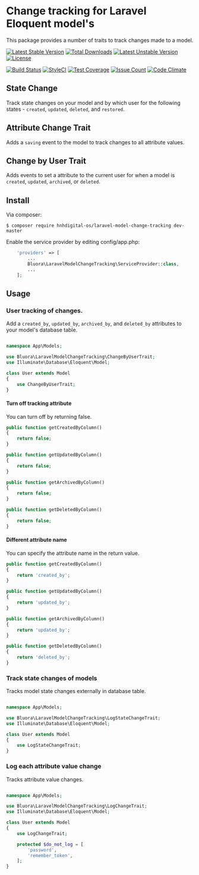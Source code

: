 # Change tracking for Laravel Eloquent model's

This package provides a number of traits to track changes made to a model.

[![Latest Stable Version](https://poser.pugx.org/hnhdigital-os/laravel-model-change-tracking/v/stable.svg)](https://packagist.org/packages/hnhdigital-os/laravel-model-change-tracking) [![Total Downloads](https://poser.pugx.org/hnhdigital-os/laravel-model-change-tracking/downloads.svg)](https://packagist.org/packages/hnhdigital-os/laravel-model-change-tracking) [![Latest Unstable Version](https://poser.pugx.org/hnhdigital-os/laravel-model-change-tracking/v/unstable.svg)](https://packagist.org/packages/hnhdigital-os/laravel-model-change-tracking) [![License](https://poser.pugx.org/hnhdigital-os/laravel-model-change-tracking/license.svg)](https://packagist.org/packages/hnhdigital-os/laravel-model-change-tracking)

[![Build Status](https://travis-ci.org/hnhdigital-os/laravel-model-change-tracking.svg?branch=master)](https://travis-ci.org/hnhdigital-os/laravel-model-change-tracking) [![StyleCI](https://styleci.io/repos/53252133/shield?branch=master)](https://styleci.io/repos/53252133) [![Test Coverage](https://codeclimate.com/github/hnhdigital-os/laravel-model-change-tracking/badges/coverage.svg)](https://codeclimate.com/github/hnhdigital-os/laravel-model-change-tracking/coverage) [![Issue Count](https://codeclimate.com/github/hnhdigital-os/laravel-model-change-tracking/badges/issue_count.svg)](https://codeclimate.com/github/hnhdigital-os/laravel-model-change-tracking) [![Code Climate](https://codeclimate.com/github/hnhdigital-os/laravel-model-change-tracking/badges/gpa.svg)](https://codeclimate.com/github/hnhdigital-os/laravel-model-change-tracking) 

## State Change
Track state changes on your model and by which user for the following states - `created`, `updated`, `deleted`, and `restored`.

## Attribute Change Trait
Adds a `saving` event to the model to track changes to all attribute values.

## Change by User Trait
Adds events to set a attribute to the current user for when a model is `created`, `updated`, `archived`, or `deleted`.

## Install

Via composer:

`$ composer require hnhdigital-os/laravel-model-change-tracking dev-master`

Enable the service provider by editing config/app.php:

```php
    'providers' => [
        ...
        Bluora\LaravelModelChangeTracking\ServiceProvider::class,
        ...
    ];
```

## Usage

### User tracking of changes.

Add a `created_by`, `updated_by`, `archived_by`, and `deleted_by` attributes to your model's database table.

```php

namespace App\Models;

use Bluora\LaravelModelChangeTracking\ChangeByUserTrait;
use Illuminate\Database\Eloquent\Model;

class User extends Model
{
    use ChangeByUserTrait;
}
```

#### Turn off tracking attribute

You can turn off by returning false.

```php
public function getCreatedByColumn()
{
    return false;
}

public function getUpdatedByColumn()
{
    return false;
}

public function getArchivedByColumn()
{
    return false;
}

public function getDeletedByColumn()
{
    return false;
}
```

#### Different attribute name

You can specify the attribute name in the return value.

```php
public function getCreatedByColumn()
{
    return 'created_by';
}

public function getUpdatedByColumn()
{
    return 'updated_by';
}

public function getArchivedByColumn()
{
    return 'updated_by';
}

public function getDeletedByColumn()
{
    return 'deleted_by';
}
```

### Track state changes of models

Tracks model state changes externally in database table.

```php

namespace App\Models;

use Bluora\LaravelModelChangeTracking\LogStateChangeTrait;
use Illuminate\Database\Eloquent\Model;

class User extends Model
{
    use LogStateChangeTrait;
}
```

### Log each attribute value change

Tracks attribute value changes.


```php

namespace App\Models;

use Bluora\LaravelModelChangeTracking\LogChangeTrait;
use Illuminate\Database\Eloquent\Model;

class User extends Model
{
    use LogChangeTrait;

    protected $do_not_log = [
        'password',
        'remember_token',
    ];
}
```

